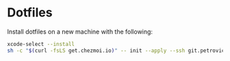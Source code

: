 # Dotfiles

Install dotfiles on a new machine with the following:

```sh
xcode-select --install
sh -c "$(curl -fsLS get.chezmoi.io)" -- init --apply --ssh git.petrovic.network/adampetrovic/dotfiles
``` 
